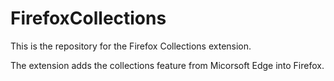 # FirefoxCollections

This is the repository for the Firefox Collections extension.

The extension adds the collections feature from Micorsoft Edge into Firefox.

